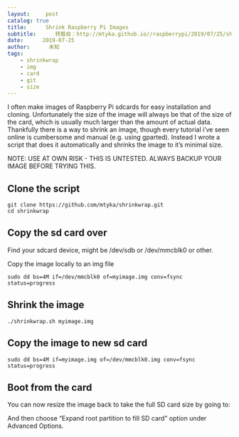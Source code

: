 ```yaml
---
layout:     post
catalog: true
title:      Shrink Raspberry Pi Images
subtitle:      转载自：http://mtyka.github.io//raspberrypi/2019/07/25/shrink-raspberrypi-image.html
date:      2019-07-25
author:      未知
tags:
    - shrinkwrap
    - img
    - card
    - git
    - size
---
```


I often make images of Raspberry Pi sdcards for easy installation and cloning. 
Unfortunately the size of the image will always be that of the size of the card, 
which is usually much larger than the amount of actual data.
Thankfully there is a way to shrink an image, though every tutorial i’ve seen
online is cumbersome and manual (e.g. using gparted). Instead I 
wrote a script
that does it automatically and shrinks the image to it’s minimal size.

NOTE: USE AT OWN RISK - THIS IS UNTESTED. ALWAYS BACKUP YOUR IMAGE BEFORE TRYING
THIS.

## Clone the script

```
git clone https://github.com/mtyka/shrinkwrap.git
cd shrinkwrap

```

## Copy the sd card over

Find your sdcard device, might be /dev/sdb or /dev/mmcblk0 or other.

Copy the image locally to an img file

```
sudo dd bs=4M if=/dev/mmcblk0 of=myimage.img conv=fsync status=progress

```

## Shrink the image

```
./shrinkwrap.sh myimage.img

```

## Copy the image to new sd card

```
sudo dd bs=4M if=myimage.img of=/dev/mmcblk0.img conv=fsync status=progress

```

## Boot from the card

You can now resize the image back to take the full SD card size by going to:

And then choose “Expand root partition to fill SD card” option under Advanced 
Options.
